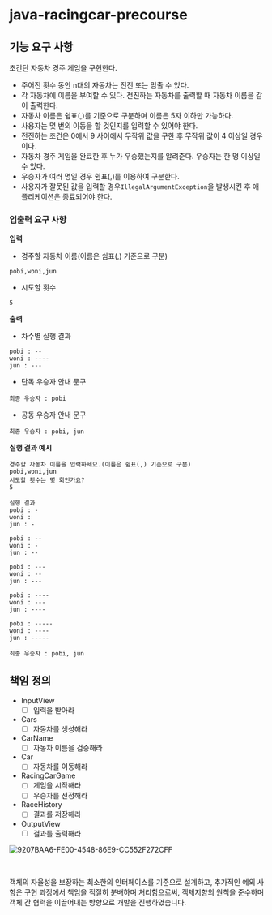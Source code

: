 # java-racingcar-precourse

## 기능 요구 사항

초간단 자동차 경주 게임을 구현한다.

- 주어진 횟수 동안 n대의 자동차는 전진 또는 멈출 수 있다.
- 각 자동차에 이름을 부여할 수 있다. 전진하는 자동차를 출력할 때 자동차 이름을 같이 출력한다.
- 자동차 이름은 쉼표(,)를 기준으로 구분하며 이름은 5자 이하만 가능하다.
- 사용자는 몇 번의 이동을 할 것인지를 입력할 수 있어야 한다.
- 전진하는 조건은 0에서 9 사이에서 무작위 값을 구한 후 무작위 값이 4 이상일 경우이다.
- 자동차 경주 게임을 완료한 후 누가 우승했는지를 알려준다. 우승자는 한 명 이상일 수 있다.
- 우승자가 여러 명일 경우 쉼표(,)를 이용하여 구분한다.
- 사용자가 잘못된 값을 입력할 경우`IllegalArgumentException`을 발생시킨 후 애플리케이션은 종료되어야 한다.

### 입출력 요구 사항

**입력**

- 경주할 자동차 이름(이름은 쉼표(,) 기준으로 구분)

```
pobi,woni,jun
```

- 시도할 횟수

```
5
```

**출력**

- 차수별 실행 결과

```
pobi : --
woni : ----
jun : ---
```

- 단독 우승자 안내 문구

```
최종 우승자 : pobi
```

- 공동 우승자 안내 문구

```
최종 우승자 : pobi, jun
```

**실행 결과 예시**

```
경주할 자동차 이름을 입력하세요.(이름은 쉼표(,) 기준으로 구분)
pobi,woni,jun
시도할 횟수는 몇 회인가요?
5

실행 결과
pobi : -
woni :
jun : -

pobi : --
woni : -
jun : --

pobi : ---
woni : --
jun : ---

pobi : ----
woni : ---
jun : ----

pobi : -----
woni : ----
jun : -----

최종 우승자 : pobi, jun
```

## 책임 정의

+ InputView
    - [ ] 입력을 받아라
+ Cars
    - [ ] 자동차를 생성해라
+ CarName
    - [ ] 자동차 이름을 검증해라
+ Car
    - [ ] 자동차를 이동해라
+ RacingCarGame
    - [ ] 게임을 시작해라
    - [ ] 우승자를 선정해라
+ RaceHistory
    - [ ] 결과를 저장해라
+ OutputView
    - [ ] 결과를 출력해라

![9207BAA6-FE00-4548-86E9-CC552F272CFF](https://github.com/user-attachments/assets/92f15708-f7bb-44d8-a065-556ab63ea9c0)

<br>

객체의 자율성을 보장하는 최소한의 인터페이스를 기준으로 설계하고, 추가적인 예외 사항은 구현 과정에서 책임을 적절히 분배하며 처리함으로써, 객체지향의 원칙을 준수하며 객체 간 협력을 이끌어내는 방향으로 개발을
진행하였습니다.



